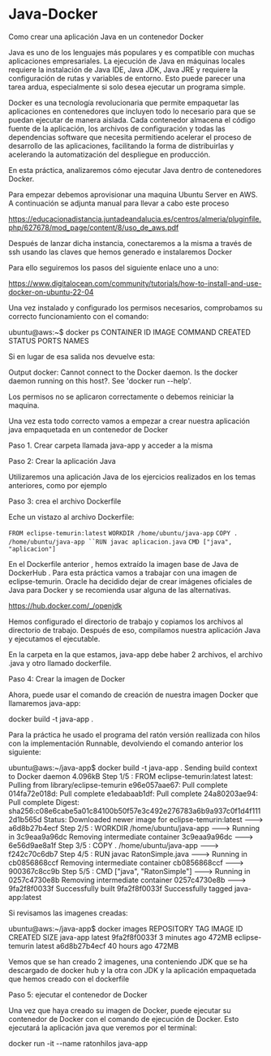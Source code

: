 # Java-Docker
Como crear una aplicación Java en un contenedor Docker

Java es uno de los lenguajes más populares y es compatible con muchas aplicaciones empresariales. La ejecución de Java en máquinas locales requiere la instalación de Java IDE, Java JDK, Java JRE y requiere la configuración de rutas y variables de entorno. Esto puede parecer una tarea ardua, especialmente si solo desea ejecutar un programa simple.

Docker es una tecnología revolucionaria que permite empaquetar las aplicaciones en contenedores que incluyen todo lo necesario para que se puedan ejecutar de manera aislada. Cada contenedor almacena el código fuente de la aplicación, los archivos de configuración y todas las dependencias software que necesita permitiendo acelerar el proceso de desarrollo de las aplicaciones, facilitando la forma de distribuirlas y acelerando la automatización del despliegue en producción.

En esta práctica, analizaremos cómo ejecutar Java dentro de contenedores Docker.

Para empezar debemos aprovisionar una maquina Ubuntu Server en AWS. A continuación se adjunta manual para llevar a cabo este proceso

https://educacionadistancia.juntadeandalucia.es/centros/almeria/pluginfile.php/627678/mod_page/content/8/uso_de_aws.pdf

Después de lanzar dicha instancia, conectaremos a la misma a través de ssh usando las claves que hemos generado e instalaremos Docker

Para ello seguiremos los pasos del siguiente enlace uno a uno:

https://www.digitalocean.com/community/tutorials/how-to-install-and-use-docker-on-ubuntu-22-04

Una vez instalado y configurado los permisos necesarios, comprobamos su correcto funcionamiento con el comando:

ubuntu@aws:~$ docker ps
CONTAINER ID   IMAGE    COMMAND    CREATED        STATUS            PORTS    NAMES

Si en lugar de esa salida nos devuelve esta:

Output
docker: Cannot connect to the Docker daemon. Is the docker daemon running on this host?.
See 'docker run --help'.

Los permisos no se aplicaron correctamente o debemos reiniciar la maquina.

Una vez esta todo correcto vamos a empezar a crear nuestra aplicación java empaquetada en un contenedor de Docker

Paso 1. Crear carpeta llamada java-app y acceder a la misma

Paso 2: Crear la aplicación Java

Utilizaremos una aplicación Java de los ejercicios realizados en los temas anteriores, como por ejemplo

Paso 3: crea el archivo Dockerfile

Eche un vistazo al archivo Dockerfile:

`FROM eclipse-temurin:latest`
`WORKDIR /home/ubuntu/java-app`
`COPY . /home/ubuntu/java-app
``RUN javac aplicacion.java`
`CMD ["java", "aplicacion"]`

En el Dockerfile anterior , hemos extraído la imagen base de Java de DockerHub . Para esta práctica vamos a trabajar con una imagen de eclipse-temurin.
Oracle ha decidido dejar de crear imágenes oficiales de Java para Docker y se recomienda usar alguna de las alternativas.

https://hub.docker.com/_/openjdk

Hemos configurado el directorio de trabajo y copiamos los archivos al directorio de trabajo. Después de eso, compilamos nuestra aplicación Java y ejecutamos el ejecutable.

En la carpeta en la que estamos, java-app debe haber 2 archivos, el archivo .java y otro llamado dockerfile.

Paso 4: Crear la imagen de Docker

Ahora, puede usar el comando de creación de nuestra imagen Docker que llamaremos java-app:

docker build -t java-app .

Para la práctica he usado el programa del ratón versión reallizada con hilos con la implementación Runnable, devolviendo el comando anterior los siguiente:

ubuntu@aws:~/java-app$ docker build -t java-app .
Sending build context to Docker daemon  4.096kB
Step 1/5 : FROM eclipse-temurin:latest
latest: Pulling from library/eclipse-temurin
e96e057aae67: Pull complete
014fa72e018d: Pull complete
e1edabaab1df: Pull complete
24a80203ae94: Pull complete
Digest: sha256:c08e6cabe5a01c84100b50f57e3c492e276783a6b9a937c0f1d4f1112d1b565d
Status: Downloaded newer image for eclipse-temurin:latest
 ---> a6d8b27b4ecf
Step 2/5 : WORKDIR /home/ubuntu/java-app
 ---> Running in 3c9eaa9a96dc
Removing intermediate container 3c9eaa9a96dc
 ---> 6e56d9ae8a1f
Step 3/5 : COPY . /home/ubuntu/java-app
 ---> f242c70c6db7
Step 4/5 : RUN javac RatonSimple.java
 ---> Running in cb0856868ccf
Removing intermediate container cb0856868ccf
 ---> 900367c8cc9b
Step 5/5 : CMD ["java", "RatonSimple"]
 ---> Running in 0257c4730e8b
Removing intermediate container 0257c4730e8b
 ---> 9fa2f8f0033f
Successfully built 9fa2f8f0033f
Successfully tagged java-app:latest

Si revisamos las imagenes creadas:

ubuntu@aws:~/java-app$ docker images
REPOSITORY               TAG       IMAGE ID       CREATED         SIZE
java-app                 latest    9fa2f8f0033f   3 minutes ago   472MB
eclipse-temurin          latest    a6d8b27b4ecf   40 hours ago    472MB

Vemos que se han creado 2 imagenes, una conteniendo JDK que se ha descargado de docker hub y la otra con JDK y la aplicación empaquetada que hemos creado con el dockerfile

Paso 5: ejecutar el contenedor de Docker

Una vez que haya creado su imagen de Docker, puede ejecutar su contenedor de Docker con el comando de ejecución de Docker. Esto ejecutará la aplicación java que veremos por el terminal:

docker run -it --name ratonhilos java-app

